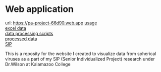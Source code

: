 # Web application

url: https://pa-project-66d90.web.app
[usage](https://github.com/gabeorosan/vquery/blob/master/public/README.md)\
[excel data](https://drive.google.com/drive/folders/1Rj01xlWx-2bQfp8KkGH-8K5Hcodx6hJN?usp=sharing)\
[data processing scripts](https://github.com/gabeorosan/vquery/tree/master/scripts)\
[processed data](https://github.com/gabeorosan/vquery/tree/master/scripts/data)\
[SIP](https://docs.google.com/document/d/1ZseLbAQ-g2u0VHPXeaqFyiPbL8uETNWAlcZxmUyCE0o/edit?usp=sharing)

This is a reposity for the website I created to visualize data from spherical viruses as a part of my SIP (Senior
Individualized Project) research under
Dr.Wilson at Kalamazoo College


